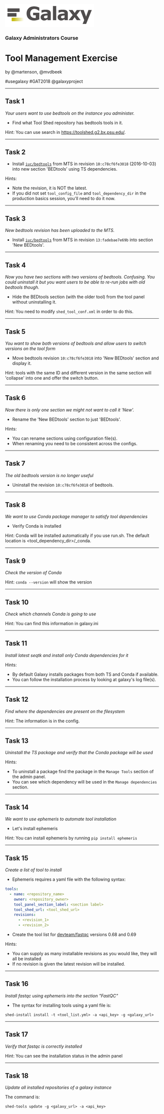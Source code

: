 ![galaxy logo](../../docs/shared-images/galaxy_logo_25percent_transparent.png)

### Galaxy Administrators Course

# Tool Management Exercise

by @martenson, @mvdbeek

\#usegalaxy \#GAT2018 @galaxyproject

---
## Task 1
*Your users want to use bedtools on the instance you administer.*
* Find what Tool Shed repository has bedtools tools in it.

Hint: You can use search in https://toolshed.g2.bx.psu.edu/.

---
## Task 2
* Install [`iuc/bedtools`](https://toolshed.g2.bx.psu.edu/view/iuc/bedtools/) from MTS in revision `10:c78cf6fe3018` (2016-10-03) into new section 'BEDtools' using TS dependencies.

Hints:
- Note the revision, it is NOT the latest.
- If you did not set `tool_config_file` and `tool_dependency_dir` in the production basics session, you'll need to do it now.

---
## Task 3
*New bedtools revision has been uploaded to the MTS.*

* Install [`iuc/bedtools`](https://toolshed.g2.bx.psu.edu/view/iuc/bedtools/) from MTS in revision `13:fadebae7e69b` into section 'New BEDtools'.

---
## Task 4
*Now you have two sections with two versions of bedtools. Confusing. You could uninstall it but you want users to be able to re-run jobs with old bedtools though.*

* Hide the BEDtools section (with the older tool) from the tool panel without uninstalling it.

Hint: You need to modify `shed_tool_conf.xml` in order to do this.

---
## Task 5
*You want to show both versions of bedtools and allow users to switch versions on the tool form*

* Move bedtools revision `10:c78cf6fe3018` into 'New BEDtools' section and display it.

Hint: tools with the same ID and different version in the same section will 'collapse' into one and offer the switch button.

---
## Task 6
*Now there is only one section we might not want to call it 'New'.*

* Rename the 'New BEDtools' section to just 'BEDtools'.

Hints:
- You can rename sections using configuration file(s).
- When renaming you need to be consistent across the configs.

---
## Task 7
*The old bedtools version is no longer useful*

* Uninstall the revision `10:c78cf6fe3018` of bedtools.

---
## Task 8
*We want to use Conda package manager to satisfy tool dependencies*

* Verify Conda is installed

Hint: Conda will be installed automatically if you use run.sh.
The default location is <tool_dependency_dir>/_conda.

---
## Task 9
*Check the version of Conda*

Hint: `conda --version` will show the version

---
## Task 10
*Check which channels Conda is going to use*

Hint: You can find this information in galaxy.ini

---
## Task 11

*Install latest seqtk and install _only_ Conda dependencies for it*

Hints:
- By default Galaxy installs packages from both TS and Conda if available.
- You can follow the installation process by looking at galaxy's log file(s).

---
## Task 12

*Find where the dependencies are present on the filesystem*

Hint: The information is in the config.

---
## Task 13

*Uninstall the TS package and verify that the Conda package will be used*

Hints:
- To uninstall a package find the package in the `Manage Tools` section of the admin panel.
- You can see which dependency will be used in the `Manage dependencies` section.

---
## Task 14

*We want to use ephemeris to automate tool installation*

* Let's install ephemeris

Hint: You can install ephemeris by running `pip install ephemeris`

---
## Task 15

*Create a list of tool to install*

* Ephemeris requires a yaml file with the following syntax:

```yml
tools:
  - name: <repository_name>
    owner: <repository_owner>
    tool_panel_section_label: <section label>
    tool_shed_url: <tool_shed_url>
    revisions:
      - <revision_1>
      - <revision_2>
```

* Create the tool list for [devteam/fastqc](https://toolshed.g2.bx.psu.edu/view/devteam/fastqc) versions 0.68 and 0.69

Hints:
  - You can supply as many installable revisions as you would like, they will all be installed
  - If no revision is given the latest revision will be installed.

---
## Task 16

*Install fastqc using ephemeris into the section "FastQC"*

* The syntax for installing tools using a yaml file is:
```
shed-install install -t <tool_list.yml> -a <api_key> -g <galaxy_url>
```

---
## Task 17

*Verify that fastqc is correctly installed*

Hint: You can see the installation status in the admin panel

---
## Task 18

*Update all installed repositories of a galaxy instance*

The command is:
```
shed-tools update -g <galaxy_url> -a <api_key>
```
